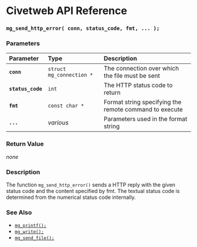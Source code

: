 # Civetweb API Reference

### `mg_send_http_error( conn, status_code, fmt, ... );`

### Parameters

| Parameter | Type | Description |
| :--- | :--- | :--- |
|**`conn`**|`struct mg_connection *`|The connection over which the file must be sent|
|**`status_code`**|`int`|The HTTP status code to return|
|**`fmt`**|`const char *`|Format string specifying the remote command to execute|
|**`...`**|*various*|Parameters used in the format string|

### Return Value

*none*

### Description

The function `mg_send_http_error()` sends a HTTP reply with the given status code and the content specified by fmt. The textual status code is determined from the numerical status code internally.

### See Also

* [`mg_printf();`](mg_printf.md)
* [`mg_write();`](mg_write.md)
* [`mg_send_file();`](mg_send_file.md)

